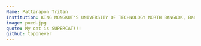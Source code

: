 ```yaml
---
Name: Pattarapon Tritan
Institution: KING MONGKUT'S UNIVERSITY OF TECHNOLOGY NORTH BANGKOK, Bangkok, Thailand
image: pued.jpg 
quote: My cat is SUPERCAT!!!
github: toponever
---
```

